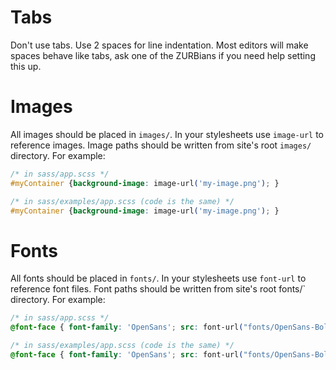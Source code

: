 Tabs
====

Don't use tabs.  Use 2 spaces for line indentation.  Most editors will make spaces behave like tabs, ask one of the ZURBians if you need help setting this up.

Images
======

All images should be placed in `images/`.  In your stylesheets use `image-url` to reference images.  Image paths should be written from site's root `images/` directory.  For example:

```css
/* in sass/app.scss */
#myContainer {background-image: image-url('my-image.png'); }

/* in sass/examples/app.scss (code is the same) */
#myContainer {background-image: image-url('my-image.png'); }
```

Fonts
=====

All fonts should be placed in `fonts/`.  In your stylesheets use `font-url` to reference font files.  Font paths should be written from site's root fonts/` directory.  For example:

```css
/* in sass/app.scss */
@font-face { font-family: 'OpenSans'; src: font-url("fonts/OpenSans-Bold-webfont.eot"); }

/* in sass/examples/app.scss (code is the same) */
@font-face { font-family: 'OpenSans'; src: font-url("fonts/OpenSans-Bold-webfont.eot"); }
```